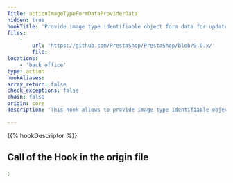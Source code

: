 ```yaml
---
Title: actionImageTypeFormDataProviderData
hidden: true
hookTitle: 'Provide image type identifiable object form data for update'
files:
    -
        url: 'https://github.com/PrestaShop/PrestaShop/blob/9.0.x/'
        file: 
locations:
    - 'back office'
type: action
hookAliases: 
array_return: false
check_exceptions: false
chain: false
origin: core
description: 'This hook allows to provide image type identifiable object form data which will prefill the form in update/edition page'

---
```


{{% hookDescriptor %}}

## Call of the Hook in the origin file

```php
;
```
